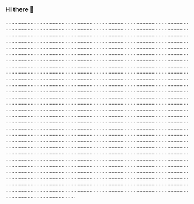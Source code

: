 ### Hi there 👋

...............................................................................................................................................................................................................................................................................................................................................................................................................................................................................................................................................................................................................................................................................................................................................................................................................................................................................................................................................................................................................................................................................................................................................................................................................................................................................................................................................................................................................................................................................................................................................................................................................................................................................................................................................................................................................................................................................................................................................................................................................................................................................................................................................................................................................................................................................................................................................................................................................................................................................................................................................................................................................................................................................................................................................................................................................................................................................................................................................................................................................................................................................................................................................................................................................................................................................................................................................................................................................................................................................................................................................................................................................................................................